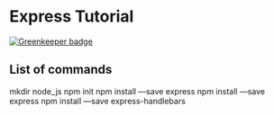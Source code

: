 Express Tutorial
=======

[![Greenkeeper badge](https://badges.greenkeeper.io/TomSpencerLondon/node-practice.svg)](https://greenkeeper.io/)

List of commands
----------------

mkdir node_js
npm init
npm install —save express
npm install —save express
npm install —save express-handlebars
